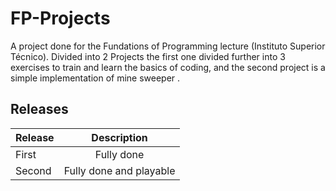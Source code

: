 # FP-Projects
A project done for the Fundations of Programming lecture (Instituto Superior Técnico).
Divided into 2 Projects the first one divided further into 3 exercises to train and learn the basics of coding, and the second project is a simple implementation of mine sweeper .
## Releases

| Release       | Description                                                    |
| ------------- |:--------------------------------------------------------------:|
| First         | Fully done     |
| Second         | Fully done and playable   |
